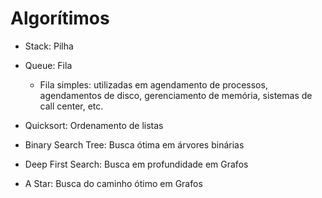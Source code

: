 # Algorítimos

- Stack: Pilha

- Queue: Fila
    - Fila simples: utilizadas em agendamento de processos, agendamentos de disco, gerenciamento de memória, sistemas de call center, etc.

- Quicksort: Ordenamento de listas

- Binary Search Tree: Busca ótima em árvores binárias

- Deep First Search: Busca em profundidade em Grafos

- A Star: Busca do caminho ótimo em Grafos